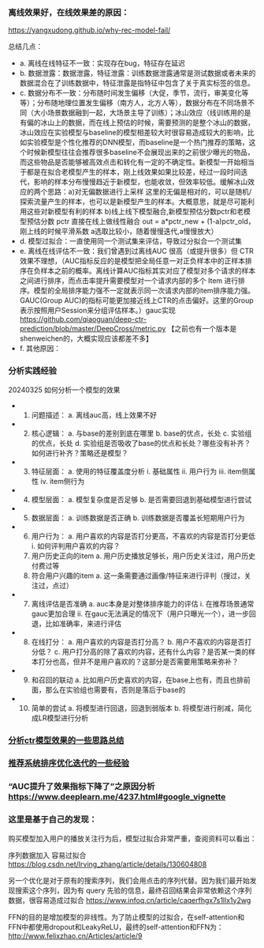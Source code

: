 ### 离线效果好，在线效果差的原因：
https://yangxudong.github.io/why-rec-model-fail/

总结几点：
- a. 离线在线特征不一致：实现存在bug，特征存在延迟
- b. 数据泄露：数据泄露，特征泄露：训练数据泄露通常是测试数据或者未来的数据混合在了训练数据中，特征泄露是指特征中包含了关于真实标签的信息。
- c. 数据分布不一致：分布随时间发生偏移（大促，季节，流行，审美变化等等）；分布随地理位置发生偏移（南方人，北方人等），数据分布在不同场景不同（大小场景数据融到一起，大场景主导了训练）；冰山效应（线训练用的是有偏的冰山上的数据，而在线上预估的时候，需要预测的是整个冰山的数据，冰山效应在实验模型与baseline的模型相差较大时很容易造成较大的影响，比如实验模型是个性化推荐的DNN模型，而baseline是一个热门推荐的策略，这个时候新模型往往会推荐很多baseline不会展现出来的之前很少曝光的物品，而这些物品是否能够被高效点击和转化有一定的不确定性。新模型一开始相当于都是在拟合老模型产生的样本，刚上线效果如果比较差，经过一段时间迭代，影响的样本分布慢慢趋近于新模型，也能收敛，但效率较低。缓解冰山效应的两个思路：a)对无偏数据进行上采样
这里的无偏是相对的，可以是随机/探索流量产生的样本，也可以是新模型产生的样本。大概意思，就是尽可能利用这些对新模型有利的样本 b)线上线下模型融合,新模型预估分数pctr和老模型预估分数 pctr 直接在线上做线性融合 out = a*pctr_new + (1-a)pctr_old，刚上线的时候平滑系数 a选取比较小，随着慢慢迭代,a慢慢放大）
- d. 模型过拟合：一直使用同一个测试集来评估，导致过分拟合一个测试集
- e. 离线在线评估不一致：我们曾遇到过离线AUC 很高（或提升很多）但 CTR 效果不理想，（AUC指标反应的是模型把全局任意一对正负样本中的正样本排序在负样本之前的概率。离线计算AUC指标其实对应了模型对多个请求的样本之间进行排序，而点击率提升需要模型对一个请求内部的多个 Item 进行排序。模型的全局排序能力强不一定就表示同一次请求内部的item排序能力强。GAUC(Group AUC)的指标可能更加接近线上CTR的点击偏好。这里的Group表示按照用户Session来分组评估样本。）gauc实现 https://github.com/qiaoguan/deep-ctr-prediction/blob/master/DeepCross/metric.py 【之前也有一个版本是 shenweichen的，大概实现应该都差不多】
- f. 其他原因：



### 分析实践经验

20240325  如何分析一个模型的效果
- 1. 问题描述：
    a. 离线auc高，线上效果不好
- 2. 核心逻辑：
    a. 与base的差别到底在哪里
    b. base的优点，长处
    c. 实验组的优点，长处
    d. 实验组是否吸收了base的优点和长处？哪些没有补齐？如何进行补齐？策略还是模型？
- 3. 特征层面：
    a. 使用的特征覆盖度分析
    i. 基础属性
    ii. 用户行为
    iii. item侧属性
    iv. item侧行为
- 4. 模型层面：
    a. 模型复杂度是否足够
    b. 是否需要回退到基础模型进行尝试
- 5. 数据层面：
    a. 训练数据是否正确
    b. 训练数据是否覆盖长短期用户行为
- 6. 用户行为：
    a. 用户喜欢的内容是否打分更高，不喜欢的内容是否打分更低
    i. 如何评判用户喜欢的内容？
    1. 用户历史正向的item
    a. 用户历史播放足够长，用户历史关注过，用户历史付费过等
    2. 符合用户兴趣的item
    a. 这一条需要通过画像/特征来进行评判（搜过，关注过，点过）
- 7. 离线评估是否准确
    a. auc本身是对整体排序能力的评估
    i. 在推荐场景通常gauc更加合理
    ii. 在gauc无法满足的情况下（用户只曝光一个），进一步回退，比如准确率，来进行评估
- 8. 在线打分：
    a. 用户喜欢的内容是否打分高？
    b. 用户不喜欢的内容是否打分低？
    c. 用户打分高的除了喜欢的内容，还有什么内容？是否某一类的样本打分也高，但并不是用户喜欢的？这部分是否需要用策略来弥补？
- 9. 和召回的联动
    a. 比如用户历史喜欢的内容，在base上也有，而且也排前面，那么在实验组也需要有，否则是落后于base的
- 10. 简单的尝试
    a. 将模型进行回退，回退到弱版本
    b. 将模型进行削减，简化成LR模型进行分析



### [分析ctr模型效果的一些思路总结](https://blog.csdn.net/u010395430/article/details/112723986)


### [推荐系统排序优化迭代的一些经验](https://mx-1024.github.io/posts/2020/02/09/62333/)



### “AUC提升了效果指标下降了”之原因分析 https://www.deeplearn.me/4237.html#google_vignette



### 这里是基于自己的发现：
 购买模型加入用户的播放关注行为后，模型过拟合非常严重，查阅资料可以看出：


序列数据加入 容易过拟合 https://blog.csdn.net/Irving_zhang/article/details/130604808

另一个优化是对于原有的搜索序列，我们会用点击的序列代替。因为我们最开始发现搜索这个序列，因为有 query 先验的信息，最终召回结果会非常依赖这个序列数据，很容易造成过拟合 https://www.infoq.cn/article/caqerfhgx7s1llx1y2wg

FFN的目的是增加模型的非线性。为了防止模型的过拟合，在self-attention和FFN中都使用dropout和LeakyReLU，最终的self-attention和FFN为： http://www.felixzhao.cn/Articles/article/9
